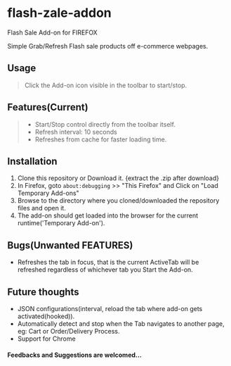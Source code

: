 # flash-zale-addon
Flash Sale Add-on for FIREFOX

Simple Grab/Refresh Flash sale products off e-commerce webpages.

## Usage
> Click the Add-on icon visible in the toolbar to start/stop.

## Features(Current)
> - Start/Stop control directly from the toolbar itself.
> - Refresh interval: 10 seconds
> - Refreshes from cache for faster loading time.

## Installation
1. Clone this repository or Download it. {extract the .zip after download}
2. In Firefox, goto `about:debugging` >> "This Firefox" and Click on "Load Temporary Add-ons"
3. Browse to the directory where you cloned/downloaded the repository files and open it.
4. The add-on should get loaded into the browser for the current runtime('Temporary Add-on').

## Bugs(Unwanted FEATURES)
- Refreshes the tab in focus, that is the current ActiveTab will be refreshed regardless of whichever tab you Start the Add-on.

## Future thoughts
+ JSON configurations(interval, reload the tab where add-on gets activated(hooked)).
+ Automatically detect and stop when the Tab navigates to another page, eg: Cart or Order/Delivery Process.
+ Support for Chrome

#### Feedbacks and Suggestions are welcomed...
